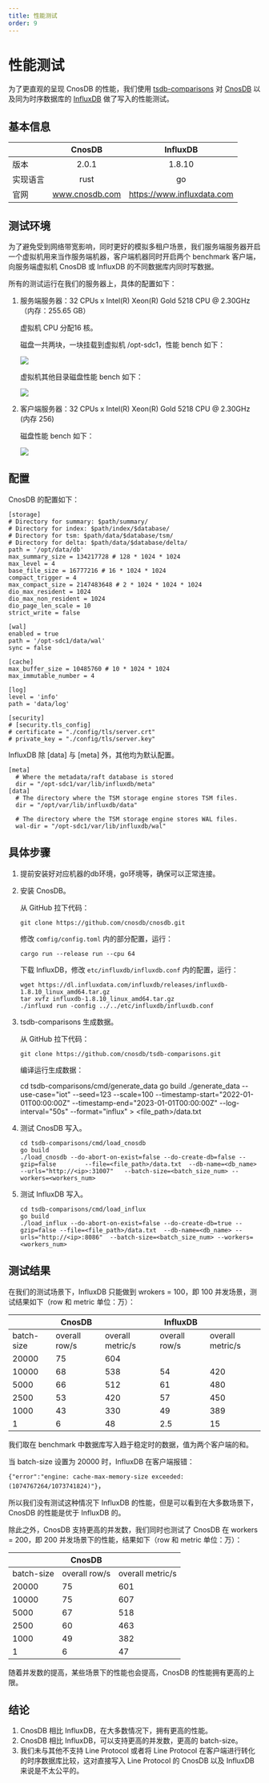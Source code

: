 ```yaml
---
title: 性能测试
order: 9
---
```


# 性能测试

为了更直观的呈现 CnosDB 的性能，我们使用 [tsdb-comparisons](https://github.com/cnosdb/tsdb-comparisons) 对 [CnosDB](https://github.com/cnosdb/cnosdb) 以及同为时序数据库的 [InfluxDB](https://github.com/influxdata/influxdb) 做了写入的性能测试。

## 基本信息

|      |     CnosDB     |          InfluxDB          |
|------|:--------------:|:--------------------------:|
| 版本   |     2.0.1      |           1.8.10           |
| 实现语言 |      rust      |             go             |
| 官网   | www.cnosdb.com | https://www.influxdata.com |

## 测试环境

为了避免受到网络带宽影响，同时更好的模拟多租户场景，我们服务端服务器开启一个虚拟机用来当作服务端机器，客户端机器同时开启两个 benchmark 客户端，向服务端虚拟机 CnosDB 或 InfluxDB 的不同数据库内同时写数据。

所有的测试运行在我们的服务器上，具体的配置如下：

1. 服务端服务器：32 CPUs x Intel(R) Xeon(R) Gold 5218 CPU @ 2.30GHz（内存：255.65 GB）

   虚拟机 CPU 分配16 核。

   磁盘一共两块，一块挂载到虚拟机 /opt-sdc1，性能 bench 如下：

   ![](../../../source/_static/img/nvme_bench.png)

   虚拟机其他目录磁盘性能 bench 如下：

   ![](../../../source/_static/img/other_bench.png)



2. 客户端服务器：32 CPUs x Intel(R) Xeon(R) Gold 5218 CPU @ 2.30GHz (内存 256)

   磁盘性能 bench 如下：

   ![](../../../source/_static/img/19bench.png)

## 配置

CnosDB 的配置如下：

```
[storage]
# Directory for summary: $path/summary/
# Directory for index: $path/index/$database/
# Directory for tsm: $path/data/$database/tsm/
# Directory for delta: $path/data/$database/delta/
path = '/opt/data/db'
max_summary_size = 134217728 # 128 * 1024 * 1024
max_level = 4
base_file_size = 16777216 # 16 * 1024 * 1024
compact_trigger = 4
max_compact_size = 2147483648 # 2 * 1024 * 1024 * 1024
dio_max_resident = 1024
dio_max_non_resident = 1024
dio_page_len_scale = 10
strict_write = false

[wal]
enabled = true
path = '/opt-sdc1/data/wal'
sync = false

[cache]
max_buffer_size = 10485760 # 10 * 1024 * 1024
max_immutable_number = 4

[log]
level = 'info'
path = 'data/log'

[security]
# [security.tls_config]
# certificate = "./config/tls/server.crt"
# private_key = "./config/tls/server.key"
```

InfluxDB 除 [data] 与 [meta] 外，其他均为默认配置。

```
[meta]
  # Where the metadata/raft database is stored
  dir = "/opt-sdc1/var/lib/influxdb/meta"
[data]
  # The directory where the TSM storage engine stores TSM files.
  dir = "/opt/var/lib/influxdb/data"

  # The directory where the TSM storage engine stores WAL files.
  wal-dir = "/opt-sdc1/var/lib/influxdb/wal"
```

## 具体步骤

1. 提前安装好对应机器的db环境，go环境等，确保可以正常连接。

2. 安装 CnosDB。

   从 GitHub 拉下代码：

   ```
   git clone https://github.com/cnosdb/cnosdb.git
   ```

   修改 `comfig/config.toml` 内的部分配置，运行：

    ````
    cargo run --release run --cpu 64
    ````

   下载 InfluxDB，修改 `etc/influxdb/influxdb.conf` 内的配置，运行：

   ```
   wget https://dl.influxdata.com/influxdb/releases/influxdb-1.8.10_linux_amd64.tar.gz
   tar xvfz influxdb-1.8.10_linux_amd64.tar.gz
   ./influxd run -config ../../etc/influxdb/influxdb.conf
   ```

3. tsdb-comparisons 生成数据。

   从 GitHub 拉下代码：

   ```
   git clone https://github.com/cnosdb/tsdb-comparisons.git
   ```

   编译运行生成数据：

   	cd tsdb-comparisons/cmd/generate_data
   	go build
   	./generate_data --use-case="iot" --seed=123 --scale=100          --timestamp-start="2022-01-01T00:00:00Z" --timestamp-end="2023-01-01T00:00:00Z" --log-interval="50s" --format="influx"   > <file_path>/data.txt

4. 测试 CnosDB 写入。

   ```
   cd tsdb-comparisons/cmd/load_cnosdb
   go build
   ./load_cnosdb --do-abort-on-exist=false --do-create-db=false --gzip=false        --file=<file_path>/data.txt  --db-name=<db_name> --urls="http://<ip>:31007"   --batch-size=<batch_size_num> --workers=<workers_num>
   ```

5. 测试 InfluxDB 写入。

   ```
   cd tsdb-comparisons/cmd/load_influx
   go build
   ./load_influx --do-abort-on-exist=false --do-create-db=true --gzip=false --file=<file_path>/data.txt  --db-name=<db_name> --urls="http://<ip>:8086"  --batch-size=<batch_size_num> --workers=<workers_num>
   ```

## 测试结果

在我们的测试场景下，InfluxDB 只能做到 wrokers = 100，即 100 并发场景，测试结果如下（row 和 metric 单位：万）：

|            | CnosDB        |                  | InfluxDB      |                  |
| ---------- | ------------- | ---------------- | ------------- | ---------------- |
| batch-size | overall row/s | overall metric/s | overall row/s | overall metric/s |
| 20000      | 75            | 604              |               |                  |
| 10000      | 68            | 538              | 54            | 420              |
| 5000       | 66            | 512              | 61            | 480              |
| 2500       | 53            | 420              | 57            | 450              |
| 1000       | 43            | 330              | 49            | 389              |
| 1          | 6             | 48               | 2.5           | 15               |

我们取在 benchmark 中数据库写入趋于稳定时的数据，值为两个客户端的和。

当 batch-size 设置为 20000 时，InfluxDB 在客户端报错：

`{"error":"engine: cache-max-memory-size exceeded: (1074767264/1073741824)"}`，

所以我们没有测试这种情况下 InfluxDB 的性能，但是可以看到在大多数场景下，CnosDB 的性能是优于 InfluxDB 的。

除此之外，CnosDB 支持更高的并发数，我们同时也测试了 CnosDB 在 workers = 200，即 200 并发场景下的性能，结果如下（row 和 metric 单位：万）：

|            | CnosDB        |                  |
| ---------- | ------------- | ---------------- |
| batch-size | overall row/s | overall metric/s |
| 20000      | 75            | 601              |
| 10000      | 75            | 607              |
| 5000       | 67            | 518              |
| 2500       | 60            | 463              |
| 1000       | 49            | 382              |
| 1          | 6             | 47               |

随着并发数的提高，某些场景下的性能也会提高，CnosDB 的性能拥有更高的上限。

## 结论

1. CnosDB 相比 InfluxDB，在大多数情况下，拥有更高的性能。
2. CnosDB 相比 InfluxDB，可以支持更高的并发数，更高的 batch-size。
3. 我们未与其他不支持 Line Protocol 或者将 Line Protocol 在客户端进行转化的时序数据库比较，这对直接写入 Line Protocol 的 CnosDB 以及 InfluxDB 来说是不太公平的。